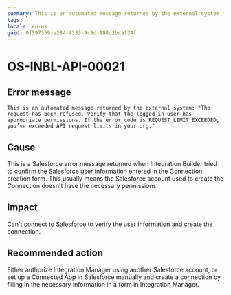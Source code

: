 ```yaml
---
summary: This is an automated message returned by the external system "The request has been refused. Verify that the logged-in user has appropriate permissions. If the error code is REQUEST_LIMIT_EXCEEDED, you’ve exceeded API request limits in your org.
tags:
locale: en-us
guid: 0f597359-a284-4333-9c8d-188d2bca134f
---
```


# OS-INBL-API-00021

## Error message

`This is an automated message returned by the external system: "The request has been refused. Verify that the logged-in user has appropriate permissions. If the error code is REQUEST_LIMIT_EXCEEDED, you’ve exceeded API request limits in your org."`

## Cause

This is a Salesforce error message returned when Integration Builder tried to confirm the Salesforce user information entered in the Connection creation form.
This usually means the Salesforce account used to create the Connection doesn't have the necessary permissions.

## Impact

Can't connect to Salesforce to verify the user information and create the connection.

## Recommended action

Either authorize Integration Manager using another Salesforce account, or set up a Connected App in Salesforce manually and create a connection by filling in the necessary information in a form in Integration Manager.
